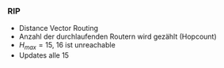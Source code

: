 ### RIP
- Distance Vector Routing
- Anzahl der durchlaufenden Routern wird gezählt (Hopcount)
- $H_{max} = 15$, $16$ ist unreachable
- Updates alle 15